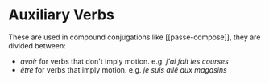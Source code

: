 # Auxiliary Verbs
These are used in compound conjugations like [[passe-compose]], they are divided between:

* *avoir* for verbs that don't imply motion. e.g. *j'ai fait les courses*
* *être* for verbs that imply motion. e.g. *je suis allé aux magasins*
